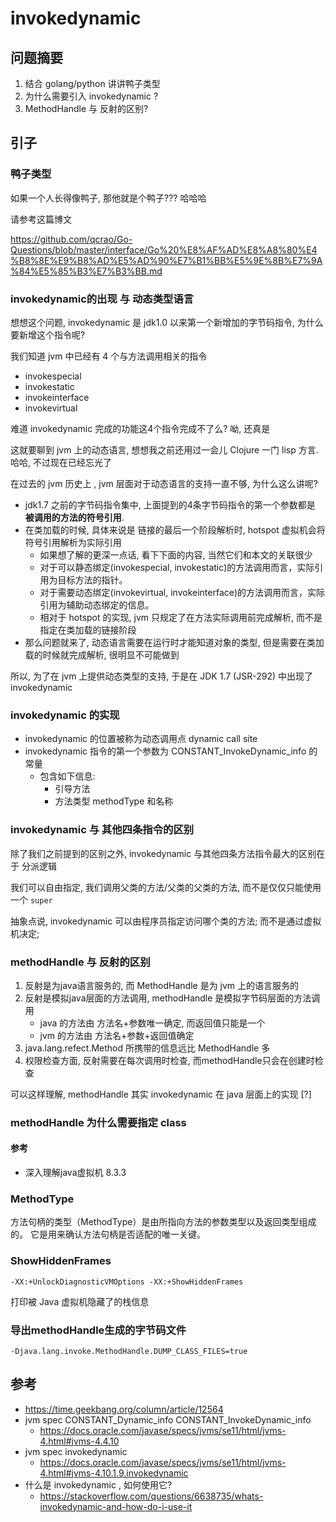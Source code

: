 # invokedynamic 

## 问题摘要

1. 结合 golang/python 讲讲鸭子类型
2. 为什么需要引入 invokedynamic ?
3. MethodHandle 与 反射的区别?

## 引子

### 鸭子类型

如果一个人长得像鸭子, 那他就是个鸭子??? 哈哈哈

请参考这篇博文

https://github.com/qcrao/Go-Questions/blob/master/interface/Go%20%E8%AF%AD%E8%A8%80%E4%B8%8E%E9%B8%AD%E5%AD%90%E7%B1%BB%E5%9E%8B%E7%9A%84%E5%85%B3%E7%B3%BB.md

### invokedynamic的出现 与 动态类型语言

想想这个问题, invokedynamic 是 jdk1.0 以来第一个新增加的字节码指令, 为什么要新增这个指令呢?

我们知道 jvm 中已经有 4 个与方法调用相关的指令 

- invokespecial
- invokestatic
- invokeinterface
- invokevirtual

难道 invokedynamic 完成的功能这4个指令完成不了么? 呦, 还真是

这就要聊到 jvm 上的动态语言, 想想我之前还用过一会儿 Clojure 一门 lisp 方言. 
哈哈, 不过现在已经忘光了

在过去的 jvm 历史上 , jvm 层面对于动态语言的支持一直不够, 为什么这么讲呢?

- jdk1.7 之前的字节码指令集中, 上面提到的4条字节码指令的第一个参数都是 **被调用的方法的符号引用**. 
- 在类加载的时候, 具体来说是 链接的最后一个阶段解析时, hotspot 虚拟机会将符号引用解析为实际引用
    - 如果想了解的更深一点话, 看下下面的内容, 当然它们和本文的关联很少
    - 对于可以静态绑定(invokespecial, invokestatic)的方法调用而言，实际引用为目标方法的指针。
    - 对于需要动态绑定(invokevirtual, invokeinterface)的方法调用而言，实际引用为辅助动态绑定的信息。
    - 相对于 hotspot 的实现, jvm 只规定了在方法实际调用前完成解析, 而不是指定在类加载的链接阶段  
- 那么问题就来了, 动态语言需要在运行时才能知道对象的类型, 但是需要在类加载的时候就完成解析, 很明显不可能做到

所以, 为了在 jvm 上提供动态类型的支持, 于是在 JDK 1.7 (JSR-292) 中出现了 invokedynamic

### invokedynamic 的实现

- invokedynamic 的位置被称为动态调用点 dynamic call site
- invokedynamic 指令的第一个参数为 CONSTANT_InvokeDynamic_info 的常量
    - 包含如下信息:
        - 引导方法
        - 方法类型 methodType 和名称


### invokedynamic 与 其他四条指令的区别

除了我们之前提到的区别之外, invokedynamic 与其他四条方法指令最大的区别在于 分派逻辑

我们可以自由指定, 我们调用父类的方法/父类的父类的方法, 而不是仅仅只能使用一个 `super`

抽象点说, invokedynamic 可以由程序员指定访问哪个类的方法; 而不是通过虚拟机决定;

### methodHandle 与 反射的区别

1. 反射是为java语言服务的, 而 MethodHandle 是为 jvm 上的语言服务的
2. 反射是模拟java层面的方法调用, methodHandle 是模拟字节码层面的方法调用
    - java 的方法由 方法名+参数唯一确定, 而返回值只能是一个
    - jvm 的方法由 方法名+参数+返回值确定
3. java.lang.refect.Method 所携带的信息远比 MethodHandle 多
4. 权限检查方面, 反射需要在每次调用时检查, 而methodHandle只会在创建时检查

可以这样理解, methodHandle 其实 invokedynamic 在 java 层面上的实现 [?]

### methodHandle 为什么需要指定 class

#### 参考

- 深入理解java虚拟机 8.3.3


### MethodType

方法句柄的类型（MethodType）是由所指向方法的参数类型以及返回类型组成的。
它是用来确认方法句柄是否适配的唯一关键。

### ShowHiddenFrames

`-XX:+UnlockDiagnosticVMOptions -XX:+ShowHiddenFrames`

打印被 Java 虚拟机隐藏了的栈信息

### 导出methodHandle生成的字节码文件

`-Djava.lang.invoke.MethodHandle.DUMP_CLASS_FILES=true`


## 参考

- https://time.geekbang.org/column/article/12564
- jvm spec CONSTANT_Dynamic_info CONSTANT_InvokeDynamic_info
    - https://docs.oracle.com/javase/specs/jvms/se11/html/jvms-4.html#jvms-4.4.10
- jvm spec invokedynamic 
    - https://docs.oracle.com/javase/specs/jvms/se11/html/jvms-4.html#jvms-4.10.1.9.invokedynamic
- 什么是 invokedynamic , 如何使用它?
    - https://stackoverflow.com/questions/6638735/whats-invokedynamic-and-how-do-i-use-it

